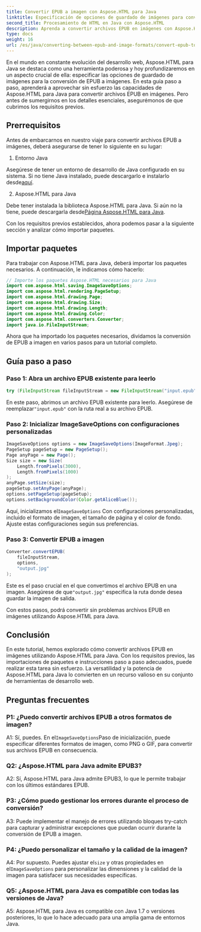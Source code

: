 ```yaml
---
title: Convertir EPUB a imagen con Aspose.HTML para Java
linktitle: Especificación de opciones de guardado de imágenes para conversión de EPUB a imagen
second_title: Procesamiento de HTML en Java con Aspose.HTML
description: Aprenda a convertir archivos EPUB en imágenes con Aspose.HTML para Java. Esta guía paso a paso cubre los requisitos previos, las importaciones de paquetes y el proceso de conversión.
type: docs
weight: 16
url: /es/java/converting-between-epub-and-image-formats/convert-epub-to-image-specify-image-save-options/
---
```

En el mundo en constante evolución del desarrollo web, Aspose.HTML para Java se destaca como una herramienta poderosa y hoy profundizaremos en un aspecto crucial de ella: especificar las opciones de guardado de imágenes para la conversión de EPUB a imágenes. En esta guía paso a paso, aprenderá a aprovechar sin esfuerzo las capacidades de Aspose.HTML para Java para convertir archivos EPUB en imágenes. Pero antes de sumergirnos en los detalles esenciales, asegurémonos de que cubrimos los requisitos previos.

## Prerrequisitos

Antes de embarcarnos en nuestro viaje para convertir archivos EPUB a imágenes, deberá asegurarse de tener lo siguiente en su lugar:

1. Entorno Java

 Asegúrese de tener un entorno de desarrollo de Java configurado en su sistema. Si no tiene Java instalado, puede descargarlo e instalarlo desde[aquí](https://www.java.com).

2. Aspose.HTML para Java

 Debe tener instalada la biblioteca Aspose.HTML para Java. Si aún no la tiene, puede descargarla desde[Página Aspose.HTML para Java](https://releases.aspose.com/html/java/).

Con los requisitos previos establecidos, ahora podemos pasar a la siguiente sección y analizar cómo importar paquetes.

## Importar paquetes

Para trabajar con Aspose.HTML para Java, deberá importar los paquetes necesarios. A continuación, le indicamos cómo hacerlo:

```java
// Importe los paquetes Aspose.HTML necesarios para Java
import com.aspose.html.saving.ImageSaveOptions;
import com.aspose.html.rendering.PageSetup;
import com.aspose.html.drawing.Page;
import com.aspose.html.drawing.Size;
import com.aspose.html.drawing.Length;
import com.aspose.html.drawing.Color;
import com.aspose.html.converters.Converter;
import java.io.FileInputStream;
```

Ahora que ha importado los paquetes necesarios, dividamos la conversión de EPUB a imagen en varios pasos para un tutorial completo.

## Guía paso a paso

### Paso 1: Abra un archivo EPUB existente para leerlo

```java
try (FileInputStream fileInputStream = new FileInputStream("input.epub")) {
```

En este paso, abrimos un archivo EPUB existente para leerlo. Asegúrese de reemplazar`"input.epub"` con la ruta real a su archivo EPUB.

### Paso 2: Inicializar ImageSaveOptions con configuraciones personalizadas

```java
ImageSaveOptions options = new ImageSaveOptions(ImageFormat.Jpeg);
PageSetup pageSetup = new PageSetup();
Page anyPage = new Page();
Size size = new Size(
    Length.fromPixels(3000),
    Length.fromPixels(1000)
);
anyPage.setSize(size);
pageSetup.setAnyPage(anyPage);
options.setPageSetup(pageSetup);
options.setBackgroundColor(Color.getAliceBlue());
```

 Aquí, inicializamos el`ImageSaveOptions` Con configuraciones personalizadas, incluido el formato de imagen, el tamaño de página y el color de fondo. Ajuste estas configuraciones según sus preferencias.

### Paso 3: Convertir EPUB a imagen

```java
Converter.convertEPUB(
    fileInputStream,
    options,
    "output.jpg"
);
```

 Este es el paso crucial en el que convertimos el archivo EPUB en una imagen. Asegúrese de que`"output.jpg"` especifica la ruta donde desea guardar la imagen de salida.

Con estos pasos, podrá convertir sin problemas archivos EPUB en imágenes utilizando Aspose.HTML para Java.

## Conclusión

En este tutorial, hemos explorado cómo convertir archivos EPUB en imágenes utilizando Aspose.HTML para Java. Con los requisitos previos, las importaciones de paquetes e instrucciones paso a paso adecuados, puede realizar esta tarea sin esfuerzo. La versatilidad y la potencia de Aspose.HTML para Java lo convierten en un recurso valioso en su conjunto de herramientas de desarrollo web.

## Preguntas frecuentes

### P1: ¿Puedo convertir archivos EPUB a otros formatos de imagen?

 A1: Sí, puedes. En el`ImageSaveOptions`Paso de inicialización, puede especificar diferentes formatos de imagen, como PNG o GIF, para convertir sus archivos EPUB en consecuencia.

### Q2: ¿Aspose.HTML para Java admite EPUB3?

A2: Sí, Aspose.HTML para Java admite EPUB3, lo que le permite trabajar con los últimos estándares EPUB.

### P3: ¿Cómo puedo gestionar los errores durante el proceso de conversión?

A3: Puede implementar el manejo de errores utilizando bloques try-catch para capturar y administrar excepciones que puedan ocurrir durante la conversión de EPUB a imagen.

### P4: ¿Puedo personalizar el tamaño y la calidad de la imagen?

 A4: Por supuesto. Puedes ajustar el`size` y otras propiedades en el`ImageSaveOptions` para personalizar las dimensiones y la calidad de la imagen para satisfacer sus necesidades específicas.

### Q5: ¿Aspose.HTML para Java es compatible con todas las versiones de Java?

A5: Aspose.HTML para Java es compatible con Java 1.7 o versiones posteriores, lo que lo hace adecuado para una amplia gama de entornos Java.